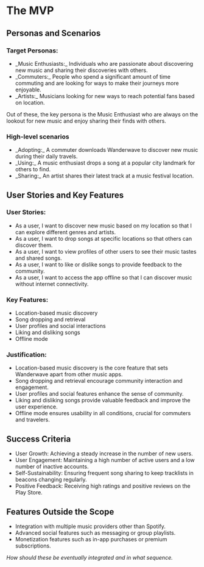 # The MVP

## Personas and Scenarios

### Target Personas:

<ul>
  <li>_Music Enthusiasts:_ Individuals who are passionate about discovering new music and sharing their discoveries with others.</li>
<li>_Commuters:_ People who spend a significant amount of time commuting and are looking for ways to make their journeys more enjoyable.</li>
<li>_Artists:_ Musicians looking for new ways to reach potential fans based on location.</li>
</ul>

Out of these, the key persona is the Music Enthusiast who are always on the lookout for new music and enjoy sharing their finds with others.

### High-level scenarios
<ul>
  <li>_Adopting:_ A commuter downloads Wanderwave to discover new music during their daily travels.</li>
  <li>_Using:_ A music enthusiast drops a song at a popular city landmark for others to find.</li>
  <li>_Sharing:_ An artist shares their latest track at a music festival location.</li>
</ul>

## User Stories and Key Features

### User Stories:

<ul>
  <li>As a user, I want to discover new music based on my location so that I can explore different genres and artists.</li>
  <li>As a user, I want to drop songs at specific locations so that others can discover them.</li>
  <li>As a user, I want to view profiles of other users to see their music tastes and shared songs.</li>
  <li>As a user, I want to like or dislike songs to provide feedback to the community.</li>
  <li>As a user, I want to access the app offline so that I can discover music without internet connectivity.</li>
</ul>

### Key Features:

<ul>
  <li>Location-based music discovery</li>
  <li>Song dropping and retrieval</li>
  <li>User profiles and social interactions</li>
  <li>Liking and disliking songs</li>
  <li>Offline mode</li>
</ul>

### Justification:

<ul>
  <li>Location-based music discovery is the core feature that sets Wanderwave apart from other music apps.</li>
  <li>Song dropping and retrieval encourage community interaction and engagement.</li>
  <li>User profiles and social features enhance the sense of community.</li>
  <li>Liking and disliking songs provide valuable feedback and improve the user experience.</li>
  <li>Offline mode ensures usability in all conditions, crucial for commuters and travelers.</li>
</ul>

## Success Criteria

<ul>
  <li>User Growth: Achieving a steady increase in the number of new users.</li>
  <li>User Engagement: Maintaining a high number of active users and a low number of inactive accounts.</li>
  <li>Self-Sustainability: Ensuring frequent song sharing to keep tracklists in beacons changing regularly.</li>
  <li>Positive Feedback: Receiving high ratings and positive reviews on the Play Store.</li>
</ul>

## Features Outside the Scope

<ul>
  <li>Integration with multiple music providers other than Spotify.</li>
  <li>Advanced social features such as messaging or group playlists.</li>
  <li>Monetization features such as in-app purchases or premium subscriptions.</li>
</ul>

*How should these be eventually integrated and in what sequence.*


